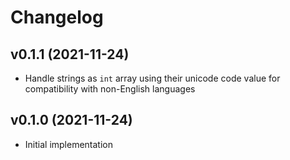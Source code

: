 Changelog
=========

v0.1.1 (2021-11-24)
-------------------
- Handle strings as `int` array using their unicode code value for compatibility with non-English languages

v0.1.0 (2021-11-24)
-------------------
- Initial implementation
